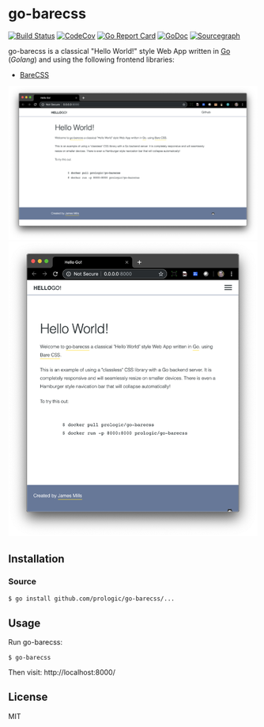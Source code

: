 # go-barecss

[![Build Status](https://cloud.drone.io/api/badges/prologic/go-barecss/status.svg)](https://cloud.drone.io/prologic/go-barecss)
[![CodeCov](https://codecov.io/gh/prologic/go-barecss/branch/master/graph/badge.svg)](https://codecov.io/gh/prologic/go-barecss)
[![Go Report Card](https://goreportcard.com/badge/prologic/go-barecss)](https://goreportcard.com/report/prologic/go-barecss)
[![GoDoc](https://godoc.org/github.com/prologic/go-barecss?status.svg)](https://godoc.org/github.com/prologic/go-barecss) 
[![Sourcegraph](https://sourcegraph.com/github.com/prologic/go-barecss/-/badge.svg)](https://sourcegraph.com/github.com/prologic/go-barecss?badge)

go-barecss is a classical "Hello World!" style Web App written in
[Go](https://golang.org) (*Golang*) and using the following frontend libraries:

- [BareCSS](http://barecss.com/)

![Screenshot](./screenshot.png)
![Screenshot 2](./screenshot2.png)

## Installation

### Source

```#!bash
$ go install github.com/prologic/go-barecss/...
```

## Usage

Run go-barecss:

```#!bash
$ go-barecss 
```

Then visit: http://localhost:8000/

## License

MIT
